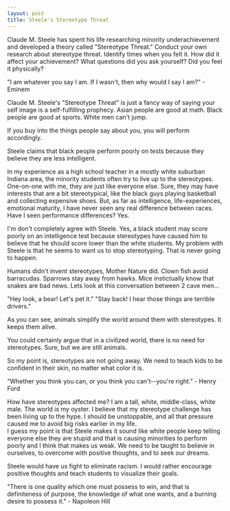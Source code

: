 ```yaml
---
layout: post
title: Steele's Stereotype Threat
---
```


Claude M. Steele has spent his life researching minority underachievement and developed a theory called "Stereotype Threat." Conduct your own research about stereotype threat. Identify times when you felt it. How did it affect your achievement? What questions did you ask yourself? Did you feel it physically? 

"I am whatever you say I am.  If I wasn't, then why would I say I am?" - Eminem

Claude M. Steele's "Stereotype Threat" is just a fancy way of saying your self image is a self-fulfilling prophecy.  Asian people are good at math.  Black people are good at sports.  White men can't jump.

If you buy into the things people say about you, you will perform accordingly.  

Steele claims that black people perform poorly on tests because they believe they are less intelligent.  

In my experience as a high school teacher in a mostly white suburban Indiana area, the minority students often try to live up to the stereotypes.  One-on-one with me, they are just like everyone else.  Sure, they may have interests that are a bit stereotypical, like the black guys playing basketball and collecting expensive shoes.  But, as far as intelligence, life-experiences, emotional maturity, I have never seen any real difference between races.  Have I seen performance differences?  Yes. 

I'm don't completely agree with Steele.  Yes, a black student may score poorly on an intelligence test because stereotypes have caused him to believe that he should score lower than the white students.  My problem with Steele is that he seems to want us to stop stereotyping.  That is never going to happen.  

Humans didn't invent stereotypes, Mother Nature did. Clown fish avoid barracudas.  Sparrows stay away from hawks.  Mice instictually know that snakes are bad news.  Lets look at this conversation between 2 cave men...

"Hey look, a bear!  Let's pet it."
"Stay back!  I hear those things are terrible drivers."

As you can see, animals simplify the world around them with stereotypes.  It keeps them alive.

You could certainly argue that in a civilized world, there is no need for stereotypes.  Sure, but we are still animals.  

So my point is, stereotypes are not going away.  We need to teach kids to be confident in their skin, no matter what color it is.  

“Whether you think you can, or you think you can't--you're right.” - Henry Ford

How have stereotypes affected me?  I am a tall, white, middle-class, white male.  The world is my oyster.  I believe that my stereotype challenge has been living up to the hype.  I should be unstoppable, and all that pressure caused me to avoid big risks earlier in my life.  
I guess my point is that Steele makes it sound like white people keep telling everyone else they are stupid and that is causing minorities to perform poorly and I think that makes us weak.  We need to be taught to believe in ourselves, to overcome with positive thoughts, and to seek our dreams.

Steele would have us fight to eliminate racism.  I would rather encourage positive thoughts and teach students to visualize their goals. 

"There is one quality which one must possess to win, and that is definiteness of purpose, the knowledge of what one wants, and a burning desire to possess it." - Napoleon Hill